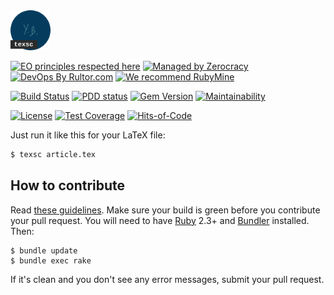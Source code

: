 <img src="/logo.svg" width="64px"/>

[![EO principles respected here](https://www.elegantobjects.org/badge.svg)](https://www.elegantobjects.org)
[![Managed by Zerocracy](https://www.0crat.com/badge/C3RFVLU72.svg)](https://www.0crat.com/p/C3RFVLU72)
[![DevOps By Rultor.com](http://www.rultor.com/b/yegor256/texsc)](http://www.rultor.com/p/yegor256/texsc)
[![We recommend RubyMine](https://www.elegantobjects.org/rubymine.svg)](https://www.jetbrains.com/ruby/)

[![Build Status](https://travis-ci.org/yegor256/texsc.svg)](https://travis-ci.org/yegor256/texsc)
[![PDD status](http://www.0pdd.com/svg?name=yegor256/texsc)](http://www.0pdd.com/p?name=yegor256/texsc)
[![Gem Version](https://badge.fury.io/rb/texsc.svg)](http://badge.fury.io/rb/texsc)
[![Maintainability](https://api.codeclimate.com/v1/badges/74c909f06d4afa0d8001/maintainability)](https://codeclimate.com/github/yegor256/texsc/maintainability)

[![License](https://img.shields.io/badge/license-MIT-green.svg)](https://github.com/yegor256/takes/texsc/master/LICENSE.txt)
[![Test Coverage](https://img.shields.io/codecov/c/github/yegor256/texsc.svg)](https://codecov.io/github/yegor256/texsc?branch=master)
[![Hits-of-Code](https://hitsofcode.com/github/yegor256/texsc)](https://hitsofcode.com/view/github/yegor256/texsc)

Just run it like this for your LaTeX file:

```bash
$ texsc article.tex
```

## How to contribute

Read [these guidelines](https://www.yegor256.com/2014/04/15/github-guidelines.html).
Make sure your build is green before you contribute
your pull request. You will need to have [Ruby](https://www.ruby-lang.org/en/) 2.3+ and
[Bundler](https://bundler.io/) installed. Then:

```
$ bundle update
$ bundle exec rake
```

If it's clean and you don't see any error messages, submit your pull request.

